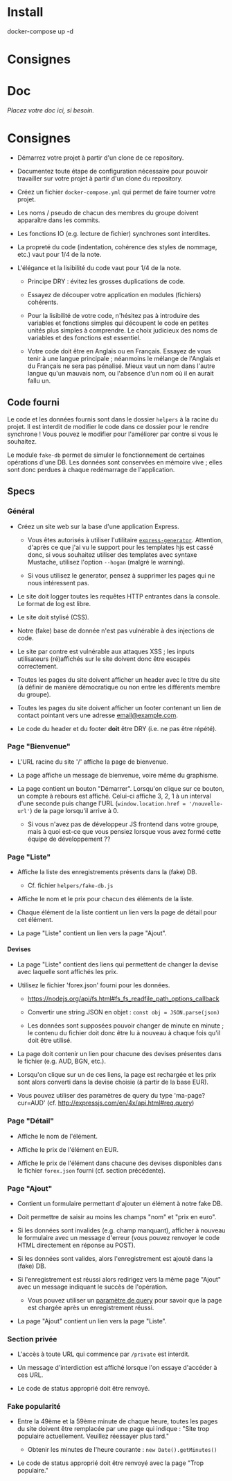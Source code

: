 # Install
docker-compose up -d


# Consignes
# Doc

_Placez votre doc ici, si besoin._

# Consignes

- Démarrez votre projet à partir d'un clone de ce repository.

- Documentez toute étape de configuration nécessaire pour pouvoir travailler sur
  votre projet à partir d'un clone du repository.

- Créez un fichier `docker-compose.yml` qui permet de faire tourner votre projet.

- Les noms / pseudo de chacun des membres du groupe doivent apparaître dans les
  commits.

- Les fonctions IO (e.g. lecture de fichier) synchrones sont interdites.

- La propreté du code (indentation, cohérence des styles de nommage, etc.) vaut
  pour 1/4 de la note.

- L'élégance et la lisibilité du code vaut pour 1/4 de la note.

  - Principe DRY : évitez les grosses duplications de code.

  - Essayez de découper votre application en modules (fichiers) cohérents.

  - Pour la lisibilité de votre code, n'hésitez pas à introduire des variables
    et fonctions simples qui découpent le code en petites unités plus simples à
    comprendre. Le choix judicieux des noms de variables et des fonctions est
    essentiel.

  - Votre code doit être en Anglais ou en Français. Essayez de vous tenir à une
    langue principale ; néanmoins le mélange de l'Anglais et du Français ne sera
    pas pénalisé. Mieux vaut un nom dans l'autre langue qu'un mauvais nom, ou
    l'absence d'un nom où il en aurait fallu un.

## Code fourni

Le code et les données fournis sont dans le dossier `helpers` à la racine du
projet. Il est interdit de modifier le code dans ce dossier pour le rendre
synchrone ! Vous pouvez le modifier pour l'améliorer par contre si vous le
souhaitez.

Le module `fake-db` permet de simuler le fonctionnement de certaines opérations
d'une DB. Les données sont conservées en mémoire vive ; elles sont donc perdues
à chaque redémarrage de l'application.

## Specs

### Général

- Créez un site web sur la base d'une application Express.

  - Vous êtes autorisés à utiliser l'utilitaire
    [`express-generator`](http://expressjs.com/en/starter/generator.html).
    Attention, d'après ce que j'ai vu le support pour les templates hjs est
    cassé donc, si vous souhaitez utiliser des templates avec syntaxe Mustache,
    utilisez l'option `--hogan` (malgré le warning).

  - Si vous utilisez le generator, pensez à supprimer les pages qui ne nous
    intéressent pas.

- Le site doit logger toutes les requêtes HTTP entrantes dans la console. Le
  format de log est libre.

- Le site doit stylisé (CSS).

- Notre (fake) base de donnée n'est pas vulnérable à des injections de code.

- Le site par contre est vulnérable aux attaques XSS ; les inputs utilisateurs
  (ré)affichés sur le site doivent donc être escapés correctement.

- Toutes les pages du site doivent afficher un header avec le titre du site (à
  définir de manière démocratique ou non entre les différents membre du groupe).

- Toutes les pages du site doivent afficher un footer contenant un lien de
  contact pointant vers une adresse email@example.com.

- Le code du header et du footer **doit** être DRY (i.e. ne pas être répété).

### Page "Bienvenue"

- L'URL racine du site '/' affiche la page de bienvenue.

- La page affiche un message de bienvenue, voire même du graphisme.

- La page contient un bouton "Démarrer". Lorsqu'on clique sur ce bouton, un
  compte à rebours est affiché. Celui-ci affiche 3, 2, 1 à un interval d'une
  seconde puis change l'URL (`window.location.href = '/nouvelle-url'`) de la
  page lorsqu'il arrive à 0.

  - Si vous n'avez pas de développeur JS frontend dans votre groupe, mais à
    quoi est-ce que vous pensiez lorsque vous avez formé cette équipe de
    développement ??

### Page "Liste"

- Affiche la liste des enregistrements présents dans la (fake) DB.

  - Cf. fichier `helpers/fake-db.js`

- Affiche le nom et le prix pour chacun des éléments de la liste.

- Chaque élément de la liste contient un lien vers la page de détail pour cet
  élément.

- La page "Liste" contient un lien vers la page "Ajout".

#### Devises

- La page "Liste" contient des liens qui permettent de changer la devise avec
  laquelle sont affichés les prix.

- Utilisez le fichier 'forex.json' fourni pour les données.

  - https://nodejs.org/api/fs.html#fs_fs_readfile_path_options_callback

  - Convertir une string JSON en objet : `const obj = JSON.parse(json)`

  - Les données sont supposées pouvoir changer de minute en minute ; le contenu
    du fichier doit donc être lu à nouveau à chaque fois qu'il doit être utilisé.

- La page doit contenir un lien pour chacune des devises présentes dans le
  fichier (e.g. AUD, BGN, etc.).

- Lorsqu'on clique sur un de ces liens, la page est rechargée et les prix sont
  alors converti dans la devise choisie (à partir de la base EUR).

- Vous pouvez utiliser des paramètres de query du type 'ma-page?cur=AUD' (cf.
  http://expressjs.com/en/4x/api.html#req.query)

### Page "Détail"

- Affiche le nom de l'élément.

- Affiche le prix de l'élément en EUR.

- Affiche le prix de l'élément dans chacune des devises disponibles dans le
  fichier `forex.json` fourni (cf. section précédente).

### Page "Ajout"

- Contient un formulaire permettant d'ajouter un élément à notre fake DB.

- Doit permettre de saisir au moins les champs "nom" et "prix en euro".

- Si les données sont invalides (e.g. champ manquant), afficher à nouveau le
  formulaire avec un message d'erreur (vous pouvez renvoyer le code HTML
  directement en réponse au POST).

- Si les données sont valides, alors l'enregistrement est ajouté dans la (fake)
  DB.

- Si l'enregistrement est réussi alors redirigez vers la même page "Ajout" avec
  un message indiquant le succès de l'opération.

  - Vous pouvez utiliser un
    [paramètre de query](http://expressjs.com/en/4x/api.html#req.query) pour
    savoir que la page est chargée après un enregistrement réussi.

- La page "Ajout" contient un lien vers la page "Liste".

### Section privée

- L'accès à toute URL qui commence par `/private` est interdit.

- Un message d'interdiction est affiché lorsque l'on essaye d'accéder à ces URL.

- Le code de status approprié doit être renvoyé.

### Fake popularité

- Entre la 49ème et la 59ème minute de chaque heure, toutes les pages du site
  doivent être remplacée par une page qui indique : "Site trop populaire
  actuellement. Veuillez réessayer plus tard."

  - Obtenir les minutes de l'heure courante : `new Date().getMinutes()`

- Le code de status approprié doit être renvoyé avec la page "Trop populaire."
